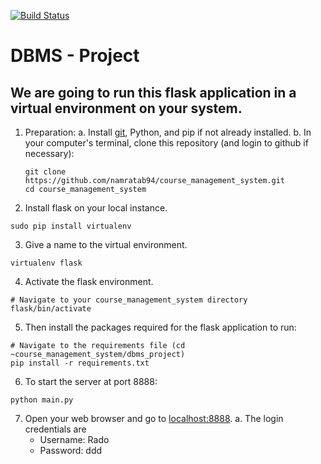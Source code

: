 [![Build Status](https://travis-ci.com/namratab94/course_management_system.svg?token=DHZaauRyh5MCfRFSXQbj&branch=master)](https://travis-ci.com/namratab94/course_management_system)

# DBMS - Project

## We are going to run this flask application in a virtual environment on your system.

1. Preparation:
  a. Install [git](https://git-scm.com/downloads), Python, and pip if not already installed.
  b. In your computer's terminal, clone this repository (and login to github if necessary):
     ```
     git clone https://github.com/namratab94/course_management_system.git
     cd course_management_system
     ```
 

2. Install flask on your local instance.
```
sudo pip install virtualenv
```

3. Give a name to the virtual environment.
```
virtualenv flask
```

4. Activate the flask environment.
```
# Navigate to your course_management_system directory
flask/bin/activate
```

5. Then install the packages required for the flask application to run:
```
# Navigate to the requirements file (cd ~course_management_system/dbms_project)
pip install -r requirements.txt
```

6. To start the server at port 8888:
```
python main.py
```

7. Open your web browser and go to [localhost:8888](localhost:8888).
  a. The login credentials are 
    * Username: Rado
    * Password: ddd
